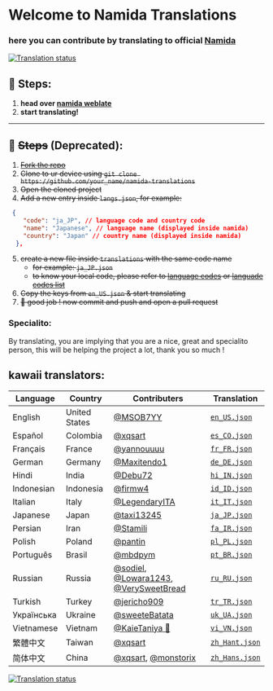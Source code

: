 


# Welcome to Namida Translations

### here you can contribute by translating to official [Namida](https://github.com/namidaco/namida)

<a href="https://translate.codeberg.org/engage/namida-translations/">
<img src="https://translate.codeberg.org/widget/namida-translations/namicomponent/287x66-grey.png" alt="Translation status" />
</a>

## 🧾 Steps:
1. **head over [namida weblate](https://translate.codeberg.org/projects/namida-translations/namicomp/)**
2. **start translating!**

---

## 🧾 ~~Steps~~ (Deprecated):
1. ~~[Fork the repo](https://github.com/namidaco/namida-translations/fork)~~
2. ~~Clone to ur device using `git clone https://github.com/your_name/namida-translations`~~
3. ~~Open the cloned project~~
4. ~~Add a new entry inside `langs.json`, for example:~~

```json
 {
    "code": "ja_JP", // language code and country code
    "name": "Japanese", // language name (displayed inside namida)
    "country": "Japan" // country name (displayed inside namida)
  }, 
  ```

5. ~~create a new file inside `translations` with the same code name~~
   - ~~for example: `ja_JP.json`~~
   - ~~to know your local code, please refer to [language codes](https://www.ibm.com/docs/en/rational-soft-arch/9.6.1?topic=overview-locales-code-pages-supported) or [languade codes list](https://saimana.com/list-of-country-locale-code/)~~
6. ~~Copy the keys from `en_US.json` & start translating~~
7. ~~🎉 good job ! now commit and push and open a pull request~~


### Specialito:
By translating, you are implying that you are a nice, great and specialito person, this will be helping the project a lot, thank you so much !


## kawaii translators:
| Language | Country | Contributers | Translation |
|----------|---------|--------------|-------------|
| English  | United States | [@MSOB7YY](https://github.com/MSOB7YY) | [`en_US.json`](translations/en_US.json)
| Español  | Colombia | [@xqsart](https://github.com/xqsart) | [`es_CO.json`](translations/es_CO.json)
| Français  | France | [@yannouuuu](https://github.com/yannouuuu) | [`fr_FR.json`](translations/fr_FR.json)
| German  | Germany | [@Maxitendo1](https://github.com/Maxitendo1) | [`de_DE.json`](translations/de_DE.json)
| Hindi  | India | [@Debu72](https://github.com/Debu72) | [`hi_IN.json`](translations/hi_IN.json)
| Indonesian  | Indonesia | [@firmw4](https://github.com/firmw4) | [`id_ID.json`](translations/id_ID.json)
| Italian  | Italy | [@LegendaryITA](https://github.com/LegendaryITA) | [`it_IT.json`](translations/it_IT.json)
| Japanese  | Japan | [@taxi13245](https://github.com/taxi13245) | [`ja_JP.json`](translations/ja_JP.json)
| Persian  | Iran | [@Stamili](https://github.com/Stamili) | [`fa_IR.json`](translations/fa_IR.json)
| Polish  | Poland | [@pantin](https://translate.codeberg.org/user/pantin/) | [`pl_PL.json`](translations/pl_PL.json)
| Português  | Brasil | [@mbdpym](https://github.com/mbdpym) | [`pt_BR.json`](translations/pt_BR.json)
| Russian  | Russia | [@sodiel](https://github.com/sodiel), [@Lowara1243](https://github.com/Lowara1243), [@VerySweetBread](https://github.com/VerySweetBread) | [`ru_RU.json`](translations/ru_RU.json)
| Turkish  | Turkey | [@jericho909](https://github.com/jericho909) | [`tr_TR.json`](translations/tr_TR.json)
| Українська  | Ukraine | [@sweeteBatata](https://github.com/sweeteBatata) | [`uk_UA.json`](translations/uk_UA.json)
| Vietnamese  | Vietnam | [@KaieTaniya 🌺](https://github.com/KaieTaniya) | [`vi_VN.json`](translations/vi_VN.json)
| 繁體中文  | Taiwan | [@xqsart](https://github.com/xqsart) | [`zh_Hant.json`](translations/zh_Hant.json)
| 简体中文  | China | [@xqsart](https://github.com/xqsart), [@monstorix](https://github.com/monstorix) | [`zh_Hans.json`](translations/zh_Hans.json)



<a href="https://translate.codeberg.org/engage/namida-translations/">
<img src="https://translate.codeberg.org/widget/namida-translations/namicomponent/multi-auto.svg" alt="Translation status" />
</a>
